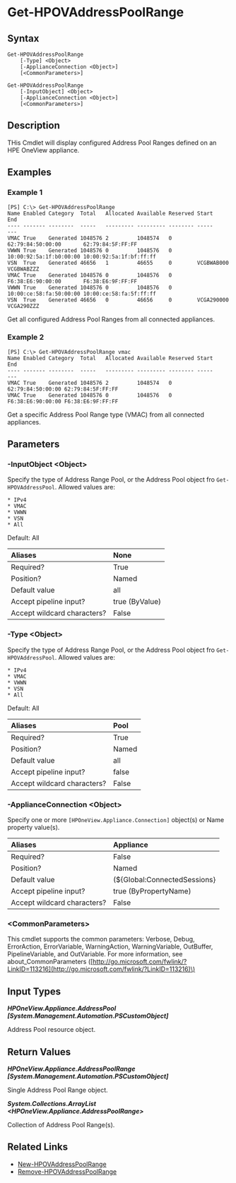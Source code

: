 ﻿---
description: Retrieve Address Pool Range information.
---

# Get-HPOVAddressPoolRange

## Syntax

```text
Get-HPOVAddressPoolRange
    [-Type] <Object>
    [-ApplianceConnection <Object>]
    [<CommonParameters>]
```

```text
Get-HPOVAddressPoolRange
    [-InputObject] <Object>
    [-ApplianceConnection <Object>]
    [<CommonParameters>]
```

## Description

THis Cmdlet will display configured Address Pool Ranges defined on an HPE OneView appliance.

## Examples

###  Example 1 

```text
[PS] C:\> Get-HPOVAddressPoolRange
Name Enabled Category  Total   Allocated Available Reserved Start                   End
---- ------- --------  -----   --------- --------- -------- -----                   ---
VMAC True    Generated 1048576 2         1048574   0        62:79:84:50:00:00       62:79:84:5F:FF:FF
VWWN True    Generated 1048576 0         1048576   0        10:00:92:5a:1f:b0:00:00 10:00:92:5a:1f:bf:ff:ff
VSN  True    Generated 46656   1         46655     0        VCGBWAB000              VCGBWABZZZ
VMAC True    Generated 1048576 0         1048576   0        F6:38:E6:90:00:00       F6:38:E6:9F:FF:FF
VWWN True    Generated 1048576 0         1048576   0        10:00:ce:58:fa:50:00:00 10:00:ce:58:fa:5f:ff:ff
VSN  True    Generated 46656   0         46656     0        VCGA290000              VCGA290ZZZ
```

Get all configured Address Pool Ranges from all connected appliances.

###  Example 2 

```text
[PS] C:\> Get-HPOVAddressPoolRange vmac
Name Enabled Category  Total   Allocated Available Reserved Start             End
---- ------- --------  -----   --------- --------- -------- -----             ---
VMAC True    Generated 1048576 2         1048574   0        62:79:84:50:00:00 62:79:84:5F:FF:FF
VMAC True    Generated 1048576 0         1048576   0        F6:38:E6:90:00:00 F6:38:E6:9F:FF:FF
```

Get a specific Address Pool Range type (VMAC) from all connected appliances.

## Parameters

### -InputObject &lt;Object&gt;

Specify the type of Address Range Pool, or the Address Pool object fro `Get-HPOVAddressPool`.  Allowed values are:

    * IPv4
    * VMAC
    * VWWN
    * VSN
    * All

Default: All

| Aliases | None |
| :--- | :--- |
| Required? | True |
| Position? | Named |
| Default value | all |
| Accept pipeline input? | true (ByValue) |
| Accept wildcard characters? | False |

### -Type &lt;Object&gt;

Specify the type of Address Range Pool, or the Address Pool object fro `Get-HPOVAddressPool`.  Allowed values are:

    * IPv4
    * VMAC
    * VWWN
    * VSN
    * All

Default: All

| Aliases | Pool |
| :--- | :--- |
| Required? | True |
| Position? | Named |
| Default value | all |
| Accept pipeline input? | false |
| Accept wildcard characters? | False |

### -ApplianceConnection &lt;Object&gt;

Specify one or more `[HPOneView.Appliance.Connection]` object(s) or Name property value(s).

| Aliases | Appliance |
| :--- | :--- |
| Required? | False |
| Position? | Named |
| Default value | (${Global:ConnectedSessions} | ? Default) |
| Accept pipeline input? | true (ByPropertyName) |
| Accept wildcard characters? | False |

### &lt;CommonParameters&gt;

This cmdlet supports the common parameters: Verbose, Debug, ErrorAction, ErrorVariable, WarningAction, WarningVariable, OutBuffer, PipelineVariable, and OutVariable. For more information, see about\_CommonParameters \([http://go.microsoft.com/fwlink/?LinkID=113216](http://go.microsoft.com/fwlink/?LinkID=113216)\)

## Input Types

_**HPOneView.Appliance.AddressPool [System.Management.Automation.PSCustomObject]**_

Address Pool resource object.

## Return Values

_**HPOneView.Appliance.AddressPoolRange [System.Management.Automation.PSCustomObject]**_

Single Address Pool Range object.

_**System.Collections.ArrayList <HPOneView.Appliance.AddressPoolRange>**_

Collection of Address Pool Range(s).

## Related Links

* [New-HPOVAddressPoolRange](new-hpovaddresspoolrange.md)
* [Remove-HPOVAddressPoolRange](remove-hpovaddresspoolrange.md)
